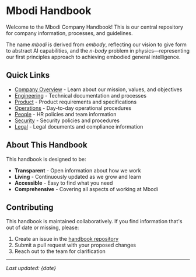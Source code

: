 # Mbodi Handbook

Welcome to the Mbodi Company Handbook! This is our central repository for company information, processes, and guidelines.

The name *mbodi* is derived from *embody*, reflecting our vision to give form to abstract AI capabilities, and the *n-body* problem in physics—representing our first principles approach to achieving embodied general intelligence.

## Quick Links

- [Company Overview](company/mission.md) - Learn about our mission, values, and objectives
- [Engineering](engineering/index.md) - Technical documentation and processes
- [Product](product/prd/index.md) - Product requirements and specifications
- [Operations](ops/index.md) - Day-to-day operational procedures
- [People](people/index.md) - HR policies and team information
- [Security](security/index.md) - Security policies and procedures
- [Legal](legal/index.md) - Legal documents and compliance information

## About This Handbook

This handbook is designed to be:

- **Transparent** - Open information about how we work
- **Living** - Continuously updated as we grow and learn
- **Accessible** - Easy to find what you need
- **Comprehensive** - Covering all aspects of working at Mbodi

## Contributing

This handbook is maintained collaboratively. If you find information that's out of date or missing, please:

1. Create an issue in the [handbook repository](https://github.com/mbodi/handbook)
2. Submit a pull request with your proposed changes
3. Reach out to the team for clarification

---

*Last updated: {date}*
